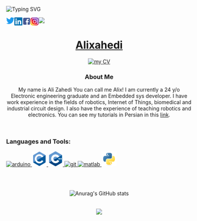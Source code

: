 ![Typing SVG](https://readme-typing-svg.demolab.com?font=Fira+Code&weight=1000&size=50&duration=4000&pause=250&color=2C906D&center=true&vCenter=true&multiline=true&repeat=true&width=1000&height=75&lines=Welcome+to+my+Github!)

<a href="https://twitter.com/alixahedi">
  <img align="left" alt="Alix | Twitter" width="22px" src="@/../assests/img/social/Twitter.png" />
</a>
<a href="https://www.linkedin.com/in/ali-zahedi-b5a360158//">
  <img align="left" alt="Ali's LinkedIN" width="22px" src="@/../assests/img/social/Linkedin.png" />
<a href="https://www.facebook.com/Alixahedi/">
  <img align="left" alt="Ali's FaceBook" width="22px" src="@/../assests/img/social/fb.png" />
</a>
<a href="https://www.instagram.com/Alixahedi">
  <img align="left" alt="Ali's Instagram" width="22px" src="@/../assests/img/social/insta.png" />
</a>


![](https://visitor-badge.glitch.me/badge?page_id=alixahedi.alixahedi)

#
<h1 align="center"><a href="https://github.com/Alixahedi">Alixahedi</a></h1>

<div align="center" >
<!-- START:VISITOR COUNTER -->
<div width="100%" align="right">

</div>
<!-- END:VISITOR COUNTER -->

<!-- START: SOCIAL LINKS  -->
 [![my CV](https://img.shields.io/badge/🪐Personal%20Website-Coming%20Soon%20%E2%86%92-gray.svg?colorA=655BE1&colorB=4F44D6&style=for-the-badge)](@/../assests/Ali%20Zahedi%20-%20CV.pdf)
</div>
<!-- END: SOCIAL LINKS  -->

<!-- START: ABOUT ME  -->
<div align="center">
<p width="500px" style="width:500px">
<h3>About Me</h3>
My name is Ali Zahedi You can call me Alix! I am currently a 24 y/o Electronic engineering graduate and an Embedded sys developer. I have work experience in the fields of robotics, Internet of Things, biomedical and industrial circuit design. I also have the experience of teaching robotics and electronics. You can see my tutorials in Persian in this  <a href="https://www.digispark.ir/author/alixahedi" target="_blank" rel="noreferrer">link</a>.
</p>
</div>
<!-- END: ABOUT ME  -->

</br>

<h3 align="left">Languages and Tools:</h3>
<p align="left"> 
  <a href="https://www.arduino.cc/" target="_blank" rel="noreferrer"> <img src="https://cdn.worldvectorlogo.com/logos/arduino-1.svg" alt="arduino" width="40" height="40"/> </a> 
  <a href="https://www.cprogramming.com/" target="_blank" rel="noreferrer"> <img src="https://raw.githubusercontent.com/devicons/devicon/master/icons/c/c-original.svg" alt="c" width="40" height="40"/> </a> 
  <a href="https://www.w3schools.com/cpp/" target="_blank" rel="noreferrer"> <img src="https://raw.githubusercontent.com/devicons/devicon/master/icons/cplusplus/cplusplus-original.svg" alt="cplusplus" width="40" height="40"/> </a> 
  <a href="https://git-scm.com/" target="_blank" rel="noreferrer"> <img src="https://www.vectorlogo.zone/logos/git-scm/git-scm-icon.svg" alt="git" width="40" height="40"/> </a> 
  <a href="https://www.mathworks.com/" target="_blank" rel="noreferrer"> <img src="https://upload.wikimedia.org/wikipedia/commons/2/21/Matlab_Logo.png" alt="matlab" width="40" height="40"/> </a> 
  <a href="https://www.python.org" target="_blank" rel="noreferrer"> <img src="https://raw.githubusercontent.com/devicons/devicon/master/icons/python/python-original.svg" alt="python" width="40" height="40"/></a> 
</p>

</br>
</br>

<div align="center">
<!-- START: GITHUB STATUS -->

![Anurag's GitHub stats](https://github-readme-stats.vercel.app/api?username=Alixahedi&show_icons=true&theme=chartreuse-dark)
  
<!-- END: GITHUB STATUS -->
   
</br>
  
<a href="https://github.com/alixahedi">
  <img align="center" src="https://github-readme-stats.vercel.app/api/top-langs/?username=alixahedi&layout=compact&bg_color=19191a&border_color=FFFFFF&title_color=666666&border_radius=10&card_width=1000"/>
</a>

